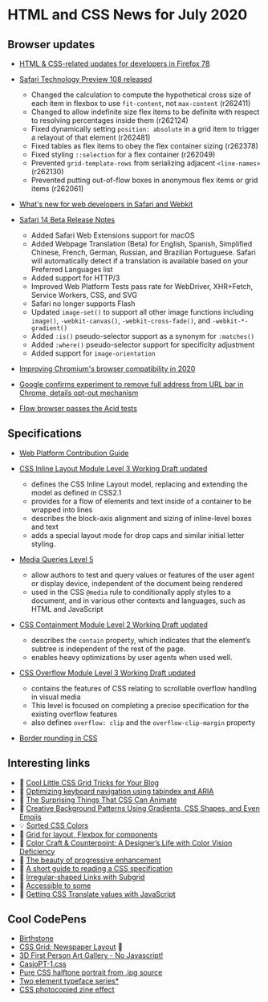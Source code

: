 # HTML and CSS News for July 2020

## Browser updates

- [HTML & CSS-related updates for developers in Firefox 78](https://developer.mozilla.org/en-US/docs/Mozilla/Firefox/Releases/78)

- [Safari Technology Preview 108 released](https://webkit.org/blog/10840/release-notes-for-safari-technology-preview-108/)
    - Changed the calculation to compute the hypothetical cross size of each item in flexbox to use `fit-content`, not `max-content` (r262411)
    - Changed to allow indefinite size flex items to be definite with respect to resolving percentages inside them (r262124)
    - Fixed dynamically setting `position: absolute` in a grid item to trigger a relayout of that element (r262481)
    - Fixed tables as flex items to obey the flex container sizing (r262378)
    - Fixed styling `::selection` for a flex container (r262049)
    - Prevented `grid-template-rows` from serializing adjacent `<line-names>` (r262130)
    - Prevented putting out-of-flow boxes in anonymous flex items or grid items (r262061)

- [What's new for web developers in Safari and Webkit](https://developer.apple.com/videos/play/wwdc2020/10663/)

- [Safari 14 Beta Release Notes](https://developer.apple.com/documentation/safari-release-notes/safari-14-beta-release-notes)
    - Added Safari Web Extensions support for macOS
    - Added Webpage Translation (Beta) for English, Spanish, Simplified Chinese, French, German, Russian, and Brazilian Portuguese. Safari will automatically detect if a translation is available based on your Preferred Languages list
    - Added support for HTTP/3
    - Improved Web Platform Tests pass rate for WebDriver, XHR+Fetch, Service Workers, CSS, and SVG
    - Safari no longer supports Flash
    - Updated `image-set()` to support all other image functions including `image()`, `-webkit-canvas()`, `-webkit-cross-fade()`, and `-webkit-*-gradient()`
    - Added `:is()` pseudo-selector support as a synonym for `:matches()`
    - Added `:where()` pseudo-selector support for specificity adjustment
    - Added support for `image-orientation`

- [Improving Chromium's browser compatibility in 2020](https://blog.chromium.org/2020/06/improving-chromiums-browser.html)

- [Google confirms experiment to remove full address from URL bar in Chrome, details opt-out mechanism](https://www.androidpolice.com/2020/06/15/google-confirms-experiment-to-remove-full-address-from-url-bar-in-chrome-details-opt-out-mechanism/)

- [Flow browser passes the Acid tests](https://www.ekioh.com/acid.html)

## Specifications

- [Web Platform Contribution Guide](https://wpc.guide/)

- [CSS Inline Layout Module Level 3 Working Draft updated](https://www.w3.org/TR/css-inline-3/)
    + defines the CSS Inline Layout model, replacing and extending the model as defined in CSS2.1
    + provides for a flow of elements and text inside of a container to be wrapped into lines
    + describes the block-axis alignment and sizing of inline-level boxes and text
    + adds a special layout mode for drop caps and similar initial letter styling.

- [Media Queries Level 5](https://www.w3.org/TR/mediaqueries-5/)
    + allow authors to test and query values or features of the user agent or display device, independent of the document being rendered
    + used in the CSS `@media` rule to conditionally apply styles to a document, and in various other contexts and languages, such as HTML and JavaScript

- [CSS Containment Module Level 2 Working Draft updated](https://www.w3.org/TR/css-contain-2/)
    + describes the `contain` property, which indicates that the element’s subtree is independent of the rest of the page.
    + enables heavy optimizations by user agents when used well.

- [CSS Overflow Module Level 3 Working Draft updated](https://www.w3.org/TR/css-overflow-3/)
    + contains the features of CSS relating to scrollable overflow handling in visual media
    + This level is focused on completing a precise specification for the existing overflow features
    + also defines `overflow: clip` and the `overflow-clip-margin` property
    
- [Border rounding in CSS](https://crisal.io/words/2020/06/13/rounding-borders.html)

## Interesting links

- 📝 [Cool Little CSS Grid Tricks for Your Blog](https://css-tricks.com/cool-little-css-grid-tricks-for-your-blog/)
- 📝 [Optimizing keyboard navigation using tabindex and ARIA](https://www.sarasoueidan.com/blog/keyboard-friendlier-article-listings/)
- 📝 [The Surprising Things That CSS Can Animate](https://codersblock.com/blog/the-surprising-things-that-css-can-animate/)
- 📝 [Creative Background Patterns Using Gradients, CSS Shapes, and Even Emojis](https://css-tricks.com/creative-background-patterns-using-gradients-css-shapes-and-even-emojis/)
- 💡 [Sorted CSS Colors](https://enes.in/sorted-colors/)
- 📝 [Grid for layout, Flexbox for components](https://ishadeed.com/article/grid-layout-flexbox-components/)
- 📝 [Color Craft & Counterpoint: A Designer’s Life with Color Vision Deficiency](https://alistapart.com/article/a-designers-life-with-color-vision-deficiency/)
- 📝 [The beauty of progressive enhancement](https://www.matuzo.at/blog/beauty-of-progressive-enhancement/)
- 📝 [A short guide to reading a CSS specification](https://youtu.be/N2tvZ4P44jY?t=10042)
- 📝 [Irregular-shaped Links with Subgrid](https://css-irl.info/irregular-shaped-links-with-subgrid/)
- 📝 [Accessible to some](https://www.matuzo.at/blog/accessible-to-some/)
- 📝 [Getting CSS Translate values with JavaScript](https://zellwk.com/blog/css-translate-values-in-javascript/)


## Cool CodePens

- [Birthstone](https://codepen.io/87penginnouta/pen/ZEbvKRz)
- [CSS Grid: Newspaper Layout](https://codepen.io/oliviale/pen/BaoXOOP) 💙
- [3D First Person Art Gallery - No Javascript!](https://codepen.io/ivorjetski/pen/gOPOvdB)
- [CasioPT-1.css](https://codepen.io/fossheim/pen/VweaNYW)
- [Pure CSS halftone portrait from .jpg source](https://codepen.io/thebabydino/pen/LYGGwrm)
- [Two element typeface series*](https://codepen.io/chrisota/pen/KKVzZLM)
- [CSS photocopied zine effect](https://codepen.io/lynnandtonic/pen/YzwVJYp)
